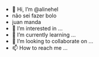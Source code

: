 - 👋 Hi, I’m @alinehel
- não sei fazer bolo
- juan manda
- 👀 I’m interested in ...
- 🌱 I’m currently learning ...
- 💞️ I’m looking to collaborate on ...
- 📫 How to reach me ...

<!---
alinehel/alinehel is a ✨ special ✨ repository because its `README.md` (this file) appears on your GitHub profile.
You can click the Preview link to take a look at your changes.
--->
